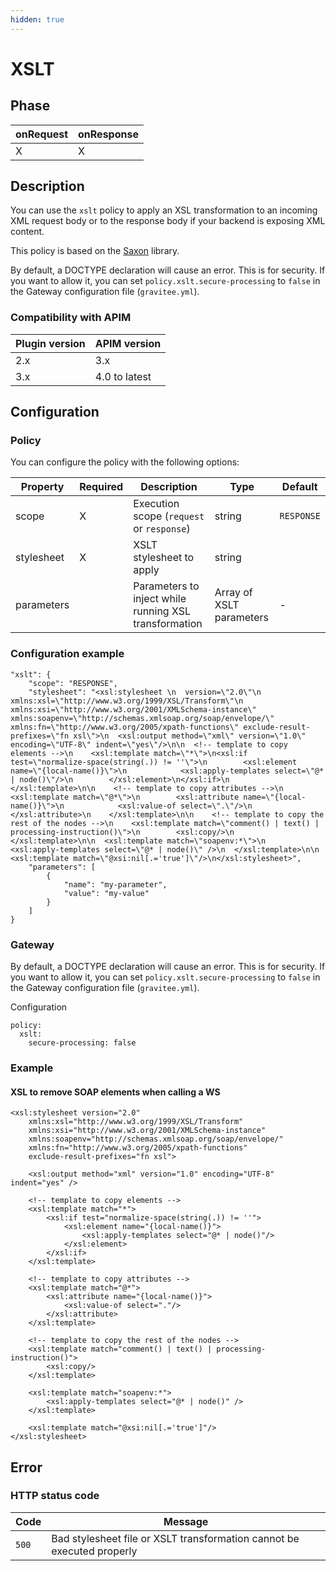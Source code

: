 ```yaml
---
hidden: true
---
```


# XSLT

## Phase <a href="#user-content-phase" id="user-content-phase"></a>

| onRequest | onResponse |
| --------- | ---------- |
| X         | X          |

## Description <a href="#user-content-description" id="user-content-description"></a>

You can use the `xslt` policy to apply an XSL transformation to an incoming XML request body or to the response body if your backend is exposing XML content.

This policy is based on the [Saxon](https://sourceforge.net/projects/saxon/) library.

By default, a DOCTYPE declaration will cause an error. This is for security. If you want to allow it, you can set `policy.xslt.secure-processing` to `false` in the Gateway configuration file (`gravitee.yml`).

### Compatibility with APIM <a href="#user-content-compatibility-with-apim" id="user-content-compatibility-with-apim"></a>

| Plugin version | APIM version  |
| -------------- | ------------- |
| 2.x            | 3.x           |
| 3.x            | 4.0 to latest |

## Configuration <a href="#user-content-configuration" id="user-content-configuration"></a>

### Policy <a href="#user-content-policy" id="user-content-policy"></a>

You can configure the policy with the following options:

| Property   | Required | Description                                           | Type                     | Default    |
| ---------- | -------- | ----------------------------------------------------- | ------------------------ | ---------- |
| scope      | X        | Execution scope (`request` or `response`)             | string                   | `RESPONSE` |
| stylesheet | X        | XSLT stylesheet to apply                              | string                   |            |
| parameters |          | Parameters to inject while running XSL transformation | Array of XSLT parameters | -          |

### Configuration example <a href="#user-content-configuration-example" id="user-content-configuration-example"></a>

```
"xslt": {
    "scope": "RESPONSE",
    "stylesheet": "<xsl:stylesheet \n  version=\"2.0\"\n  xmlns:xsl=\"http://www.w3.org/1999/XSL/Transform\"\n  xmlns:xsi=\"http://www.w3.org/2001/XMLSchema-instance\"   xmlns:soapenv=\"http://schemas.xmlsoap.org/soap/envelope/\" xmlns:fn=\"http://www.w3.org/2005/xpath-functions\" exclude-result-prefixes=\"fn xsl\">\n  <xsl:output method=\"xml\" version=\"1.0\" encoding=\"UTF-8\" indent=\"yes\"/>\n\n  <!-- template to copy elements -->\n    <xsl:template match=\"*\">\n<xsl:if test=\"normalize-space(string(.)) != ''\">\n        <xsl:element name=\"{local-name()}\">\n            <xsl:apply-templates select=\"@* | node()\"/>\n        </xsl:element>\n</xsl:if>\n    </xsl:template>\n\n    <!-- template to copy attributes -->\n    <xsl:template match=\"@*\">\n        <xsl:attribute name=\"{local-name()}\">\n            <xsl:value-of select=\".\"/>\n        </xsl:attribute>\n    </xsl:template>\n\n    <!-- template to copy the rest of the nodes -->\n    <xsl:template match=\"comment() | text() | processing-instruction()\">\n        <xsl:copy/>\n    </xsl:template>\n\n  <xsl:template match=\"soapenv:*\">\n    <xsl:apply-templates select=\"@* | node()\" />\n  </xsl:template>\n\n  <xsl:template match=\"@xsi:nil[.='true']\"/>\n</xsl:stylesheet>",
    "parameters": [
        {
            "name": "my-parameter",
            "value": "my-value"
        }
    ]
}
```

### Gateway <a href="#user-content-gateway" id="user-content-gateway"></a>

By default, a DOCTYPE declaration will cause an error. This is for security. If you want to allow it, you can set `policy.xslt.secure-processing` to `false` in the Gateway configuration file (`gravitee.yml`).

Configuration

```
policy:
  xslt:
    secure-processing: false
```

### Example <a href="#user-content-example" id="user-content-example"></a>

#### XSL to remove SOAP elements when calling a WS <a href="#user-content-xsl-to-remove-soap-elements-when-calling-a-ws" id="user-content-xsl-to-remove-soap-elements-when-calling-a-ws"></a>

```
<xsl:stylesheet version="2.0"
    xmlns:xsl="http://www.w3.org/1999/XSL/Transform"
    xmlns:xsi="http://www.w3.org/2001/XMLSchema-instance"
    xmlns:soapenv="http://schemas.xmlsoap.org/soap/envelope/"
    xmlns:fn="http://www.w3.org/2005/xpath-functions"
    exclude-result-prefixes="fn xsl">

    <xsl:output method="xml" version="1.0" encoding="UTF-8" indent="yes" />

    <!-- template to copy elements -->
    <xsl:template match="*">
        <xsl:if test="normalize-space(string(.)) != ''">
            <xsl:element name="{local-name()}">
                <xsl:apply-templates select="@* | node()"/>
            </xsl:element>
        </xsl:if>
    </xsl:template>

    <!-- template to copy attributes -->
    <xsl:template match="@*">
        <xsl:attribute name="{local-name()}">
            <xsl:value-of select="."/>
        </xsl:attribute>
    </xsl:template>

    <!-- template to copy the rest of the nodes -->
    <xsl:template match="comment() | text() | processing-instruction()">
        <xsl:copy/>
    </xsl:template>

    <xsl:template match="soapenv:*">
        <xsl:apply-templates select="@* | node()" />
    </xsl:template>

    <xsl:template match="@xsi:nil[.='true']"/>
</xsl:stylesheet>
```

## Error <a href="#user-content-error" id="user-content-error"></a>

### HTTP status code <a href="#user-content-http-status-code" id="user-content-http-status-code"></a>

| Code  | Message                                                                |
| ----- | ---------------------------------------------------------------------- |
| `500` | Bad stylesheet file or XSLT transformation cannot be executed properly |
